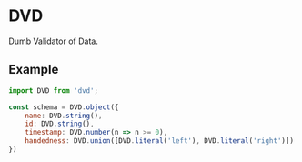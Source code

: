 # DVD
Dumb Validator of Data.

## Example
```js
import DVD from 'dvd';

const schema = DVD.object({
    name: DVD.string(),
    id: DVD.string(),
    timestamp: DVD.number(n => n >= 0),
    handedness: DVD.union([DVD.literal('left'), DVD.literal('right')])
})

```
